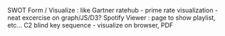 SWOT Form / Visualize : like Gartner
ratehub - prime rate visualization - neat excercise on graph/JS/D3?
Spotify Viewer : page to show playlist, etc...
C2 blind key sequence - visualize on browser, PDF
